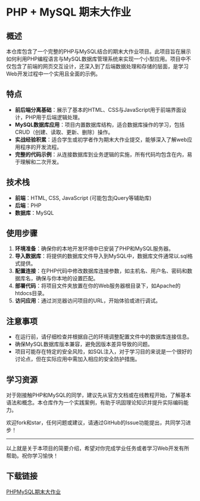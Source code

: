 # PHP + MySQL 期末大作业

## 概述

本仓库包含了一个完整的PHP与MySQL结合的期末大作业项目。此项目旨在展示如何利用PHP编程语言与MySQL数据库管理系统来实现一个小型应用。项目中不仅包含了前端的网页交互设计，还深入到了后端数据处理和存储的层面，是学习Web开发过程中一个实用且全面的示例。

## 特点

- **前后端分离基础**：展示了基本的HTML、CSS与JavaScript用于前端界面设计，PHP用于后端逻辑处理。
- **MySQL数据库应用**：项目内置数据库结构，适合数据库操作的学习，包括CRUD（创建、读取、更新、删除）操作。
- **实战经验积累**：适合学生或初学者作为期末大作业提交，能够深入了解web应用程序的开发流程。
- **完整的代码示例**：从连接数据库到业务逻辑的实施，所有代码均包含在内，易于理解和二次开发。
  
## 技术栈

- **前端**：HTML, CSS, JavaScript (可能包含jQuery等辅助库)
- **后端**：PHP
- **数据库**：MySQL

## 使用步骤

1. **环境准备**：确保你的本地开发环境中已安装了PHP和MySQL服务器。
2. **导入数据库**：将提供的数据库文件导入到MySQL中，数据库文件通常以.sql格式提供。
3. **配置连接**：在PHP代码中修改数据库连接参数，如主机名、用户名、密码和数据库名，确保与你本地的设置匹配。
4. **部署代码**：将项目文件夹放置在你的Web服务器根目录下，如Apache的htdocs目录。
5. **访问应用**：通过浏览器访问项目的URL，开始体验或进行调试。

## 注意事项

- 在运行前，请仔细检查并根据自己的环境调整配置文件中的数据库连接信息。
- 确保MySQL数据库版本兼容，避免因版本差异导致的问题。
- 项目可能存在特定的安全风险，如SQL注入，对于学习目的来说是一个很好的讨论点，但在实际应用中需加入相应的安全防护措施。

## 学习资源

对于刚接触PHP和MySQL的同学，建议先从官方文档或在线教程开始，了解基本语法和概念。本仓库作为一个实践案例，有助于巩固理论知识并提升实际编码能力。

欢迎fork和star，任何问题或建议，请通过GitHub的Issue功能提出，共同学习进步！

---

以上就是关于本项目的简要介绍，希望对你完成学业任务或者学习Web开发有所帮助。祝你学习愉快！

## 下载链接

[PHPMySQL期末大作业](https://pan.quark.cn/s/673ca3a767f0)